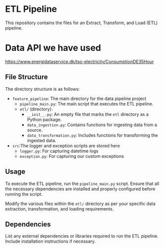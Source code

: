 # ETL Pipeline



This repository contains the files for an Extract, Transform, and Load (ETL) pipeline.

# Data API we have used
<a href="https://www.energidataservice.dk/tso-electricity/ConsumptionDE35Hour">https://www.energidataservice.dk/tso-electricity/ConsumptionDE35Hour</a>

## File Structure

The directory structure is as follows:
-  `feature_pipeline`: The main directory for the data pipeline project
    - `pipeline_main.py`: The main script that executes the ETL pipeline.
    - `etl/` (directory):
      - `__init__.py`: An empty file that marks the `etl` directory as a Python package.
      <!-- - `data_load.py`: Contains functions for loading data into the pipeline. -->
      - `data_ingestion.py`: Contains functions for ingesting data from a source.
      <!-- - `data_validation.py`: Includes functions for validating the loaded data. -->
      - `data_transformation.py`: Includes functions for transforming the ingested data.
- `src`:The logger and exception scripts are stored here
    - `logger.py`: For capturing datetime logs
    - `exception.py`: For capturing our custom exceptions 
## Usage

To execute the ETL pipeline, run the `pipeline_main.py` script. Ensure that all the necessary dependencies are installed and properly configured before running the script.

Modify the various files within the `etl/` directory as per your specific data extraction, transformation, and loading requirements.

## Dependencies

List any external dependencies or libraries required to run the ETL pipeline. Include installation instructions if necessary.

